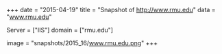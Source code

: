 
+++
date = "2015-04-19"
title = "Snapshot of http://www.rmu.edu"
data = "www.rmu.edu"

Server = ["IIS"]
domain = ["rmu.edu"]

  image = "snapshots/2015_16/www.rmu.edu.png"
+++
#
